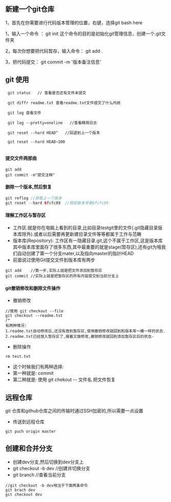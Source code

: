 ## 新建一个git仓库

1，首先在你需要进行代码版本管理的位置，右键，选择git bash here

1，输入一个命令 ： git init      这个命令的目的是初始化git管理信息，创建一个.git文件夹

2，每次你想要把代码暂存，输入命令： git add .

3，把代码提交： git commit -m '版本备注信息'

##  git 使用

```shell
 git status   // 查看是否还有文件未提交

 git diffr readme.txt 查看readme.txt文件提交了什么内统

 git log 查看文件
 
 git log --pretty=oneline   //查看精简日志
 
 git reset --hard HEAD^   //回退到上一个版本
 
 git reset --hard HEAD~100
 
```

#### 提交文件两部曲
```shell
git add
git commit -m"提交注释"
```

#### 删除一个版本,然后恢复

```java
git reflog //获取上一个版本
git reset --hard 6fcfc89  //假如版本号是6fcfc89
```

#### 理解工作区与暂存区

* 工作区:就是你在电脑上看到的目录,比如目录testgit里的文件(.git隐藏目录版本库除外).或者以后需要再更新建目录文件等等都属于工作与范畴
* 版本库(Repository): 工作区有一隐藏目录.git,这个不属于工作区,这是版本库 其中版本库里面存了很多东西,其中最重要的就是stage(暂存区),还有git为哦我们自动创建了第一个分支mater,以及指向master的指针HEAD
* 前面说过使用Git提交文件到版本库有两步

```shell
git add    //第一步,实际上就是把文件添加到暂存区
git commit //实际上就是把暂存区的所有内容提交到当前分支上
```

#### git撤销修改和删除文件操作

* 撤销修改

```shell
//使用 git checkout --file
git checkout --readme.txt
/*
有两种情况:
1.readme.txt自动修改后,还没有放到暂存区,使用撤销修改就回到和版本库一模一样的状态.
2.readme.txt已经放入暂存区了,接着又做修改,撤销修改就回到添加暂存区后的状态-
```

* 删除操作

```shell
rm test.txt
```

* 这个时候我们有两种选择:
* 第一种就是: commit
* 第二种就是: 使用 git chekout -- 文件名  把文件恢复



## 远程仓库

git 仓库和github仓库之间的传输时通过SSH加密的,所以需要一点设置

* 传送到远程仓库

```shell
git puch origin master
```



## 创建和合并分支

* 创建dev分支,然后切换到dev分支上
* git checkout -b dev    //创建并切换分支
* git branch   //查看当前分支

```shell
//git checkout -b dev相当于下面两条命令
git brach dev
git checkout dev
```





